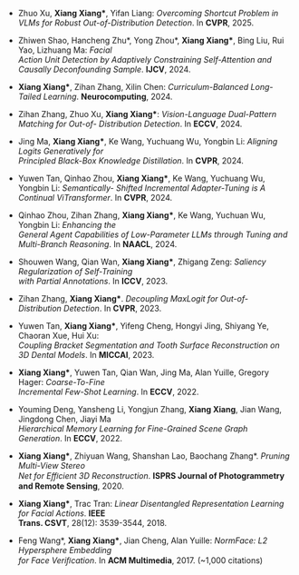 - Zhuo Xu, <strong>Xiang Xiang*</strong>,  Yifan Liang:  <i>Overcoming Shortcut Problem in VLMs for Robust Out-of-Distribution Detection</i>. In <strong>CVPR</strong>, 2025.  

- Zhiwen Shao, Hancheng Zhu*, Yong Zhou*, <strong>Xiang Xiang*</strong>, Bing Liu, Rui Yao, Lizhuang Ma: <i>Facial  
Action Unit Detection by Adaptively Constraining Self-Attention and Causally Deconfounding Sample</i>. <strong>IJCV</strong>, 2024.  

- <strong>Xiang Xiang*</strong>, Zihan Zhang, Xilin Chen: <i>Curriculum-Balanced Long-Tailed Learning</i>. <strong>Neurocomputing</strong>, 2024.  

-  Zihan  Zhang,  Zhuo  Xu,  <strong>Xiang Xiang*</strong>:  <i>Vision-Language  Dual-Pattern  Matching  for  Out-of- 
Distribution Detection</i>. In <strong>ECCV</strong>, 2024.  

- Jing Ma, <strong>Xiang Xiang*</strong>, Ke Wang, Yuchuang Wu, Yongbin Li: <i>Aligning Logits Generatively for  
Principled Black-Box Knowledge Distillation</i>. In <strong>CVPR</strong>, 2024.  

- Yuwen Tan, Qinhao Zhou, <strong>Xiang Xiang*</strong>,  Ke Wang, Yuchuang Wu, Yongbin Li: <i>Semantically- 
Shifted Incremental Adapter-Tuning is A Continual ViTransformer</i>. In <strong>CVPR</strong>, 2024.   

-  Qinhao  Zhou,  Zihan  Zhang,  <strong>Xiang Xiang*</strong>,  Ke  Wang,  Yuchuan  Wu,  Yongbin  Li:  <i>Enhancing  the  
General Agent Capabilities of Low-Parameter LLMs through Tuning and Multi-Branch Reasoning</i>. In <strong>NAACL</strong>, 2024.  

- Shouwen Wang, Qian Wan, <strong>Xiang Xiang*</strong>, Zhigang Zeng: <i>Saliency Regularization of Self-Training  
with Partial Annotations</i>. In <strong>ICCV</strong>, 2023.  

- Zihan Zhang, <strong>Xiang Xiang*</strong>. <i>Decoupling MaxLogit for Out-of-Distribution Detection</i>. In <strong>CVPR</strong>, 2023.  

-  Yuwen  Tan,  <strong>Xiang Xiang*</strong>,  Yifeng  Cheng,  Hongyi  Jing,  Shiyang  Ye,  Chaoran  Xue,  Hui  Xu:  
<i>Coupling Bracket Segmentation and Tooth Surface Reconstruction on 3D Dental Models</i>. In <strong>MICCAI</strong>, 2023.  

-  <strong>Xiang Xiang*</strong>,  Yuwen  Tan,  Qian  Wan,  Jing  Ma,  Alan  Yuille,  Gregory  Hager:  <i>Coarse-To-Fine  
Incremental Few-Shot Learning</i>. In <strong>ECCV</strong>, 2022.  

- Youming Deng, Yansheng Li, Yongjun Zhang, <strong>Xiang Xiang</strong>, Jian Wang, Jingdong Chen, Jiayi Ma  
<i>Hierarchical Memory Learning for Fine-Grained Scene Graph Generation</i>. In <strong>ECCV</strong>, 2022.  

- <strong>Xiang Xiang*</strong>, Zhiyuan Wang, Shanshan Lao, Baochang Zhang*. <i>Pruning  Multi-View Stereo  
Net for Eﬃcient 3D Reconstruction</i>. <strong>ISPRS Journal of Photogrammetry and Remote Sensing</strong>, 2020.  

- <strong>Xiang Xiang*</strong>, Trac Tran: <i>Linear Disentangled Representation Learning for Facial Actions</i>. <strong>IEEE  
Trans. CSVT</strong>, 28(12): 3539-3544, 2018.  

-  Feng Wang*, <strong>Xiang Xiang*</strong>, Jian Cheng, Alan Yuille: <i>NormFace: L2 Hypersphere Embedding  
for Face Veriﬁcation</i>. In <strong>ACM Multimedia</strong>, 2017. (~1,000 citations)  





